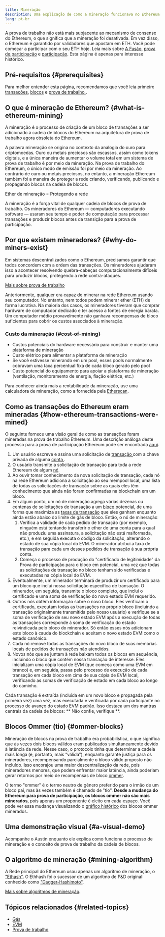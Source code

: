 ```yaml
---
title: Mineração
description: Uma explicação de como a mineração funcionava no Ethereum.
lang: pt-br
---
```


<InfoBanner emoji=":wave:">
A prova de trabalho não está mais subjacente ao mecanismo de consenso do Ethereum, o que significa que a mineração foi desativada. Em vez disso, o Ethereum é garantido por validadores que apostam em ETH. Você pode começar a participar com o seu ETH hoje. Leia mais sobre <a href='/roadmap/merge/'>A Fusão</a>, <a href='/developers/docs/consensus-mechanisms/pos/'>prova de participação</a> e <a href='/staking/'>participação</a>. Esta página é apenas para interesse histórico.
</InfoBanner>

## Pré-requisitos {#prerequisites}

Para melhor entender esta página, recomendamos que você leia primeiro [transações](/developers/docs/transactions/), [blocos](/developers/docs/blocks/) e [prova de trabalho ](/developers/docs/consensus-mechanisms/pow/).

## O que é mineração de Ethereum? {#what-is-ethereum-mining}

A mineração é o processo de criação de um bloco de transações a ser adicionado à cadeia de blocos do Ethereum na arquitetura de prova de trabalho agora obsoleta do Ethereum.

A palavra mineração se origina no contexto da analogia do ouro para criptomoedas. Ouro ou metais preciosos são escassos, assim como tokens digitais, e a única maneira de aumentar o volume total em um sistema de prova de trabalho é por meio da mineração. Na prova de trabalho do Ethereum, o único modo de emissão foi por meio da mineração. Ao contrário de ouro ou metais preciosos, no entanto, a mineração Ethereum também foi a maneira de proteger a rede criando, verificando, publicando e propagando blocos na cadeia de blocos.

Ether de mineração = Protegendo a rede

A mineração é a força vital de qualquer cadeia de blocos de prova de trabalho. Os mineradores do Ethereum — computadores executando software — usaram seu tempo e poder de computação para processar transações e produzir blocos antes da transição para a prova de participação.

## Por que existem mineradores? {#why-do-miners-exist}

Em sistemas descentralizados como o Ethereum, precisamos garantir que todos concordem com a ordem das transações. Os mineradores ajudaram isso a acontecer resolvendo quebra-cabeças computacionalmente difíceis para produzir blocos, protegendo a rede contra-ataques.

[Mais sobre prova de trabalho](/developers/docs/consensus-mechanisms/pow/)

Anteriormente, qualquer era capaz de minerar na rede Ethereum usando seu computador. No entanto, nem todos podem minerar ether (ETH) de forma lucrativa. Na maioria dos casos, os mineradores tiveram que comprar hardware de computador dedicado e ter acesso a fontes de energia barata. Um computador médio provavelmente não ganhava recompensas de bloco suficientes para cobrir os custos associados à mineração.

### Custo da mineração {#cost-of-mining}

- Custos potenciais do hardware necessário para construir e manter uma plataforma de mineração
- Custo elétrico para alimentar a plataforma de mineração
- Se você estivesse minerando em um pool, esses pools normalmente cobravam uma taxa percentual fixa de cada bloco gerado pelo pool
- Custo potencial do equipamento para apoiar a plataforma de mineração (ventilação, monitoramento de energia, fiação elétrica, etc.)

Para conhecer ainda mais a rentabilidade da mineração, use uma calculadora de mineração, como a fornecida pela [Etherscan](https://etherscan.io/ether-mining-calculator).

## Como as transações do Ethereum eram mineradas {#how-ethereum-transactions-were-mined}

O seguinte fornece uma visão geral de como as transações foram mineradas na prova de trabalho Ethereum. Uma descrição análoga deste processo para a prova de participação Ethereum pode ser encontrada [aqui](/developers/docs/consensus-mechanisms/pos/#transaction-execution-ethereum-pos).

1. Um usuário escreve e assina uma solicitação de [ transação ](/developers/docs/transactions/) com a chave privada de alguma [ conta ](/developers/docs/accounts/).
2. O usuário transmite a solicitação de transação para toda a rede Ethereum de algum [nó](/developers/docs/nodes-and-clients/).
3. Ao ouvir tomar conhecimento da nova solicitação de transação, cada nó na rede Ethereum adiciona a solicitação ao seu mempool local, uma lista de todas as solicitações de transação sobre as quais eles têm conhecimento que ainda não foram confirmadas na blockchain em um bloco.
4. Em algum ponto, um nó de mineração agrega várias dezenas ou centenas de solicitações de transação a um [bloco](/developers/docs/blocks/) potencial, de uma forma que maximiza as [taxas de transação](/developers/docs/gas/) que eles ganham enquanto ainda estão abaixo do limite de gás de bloco. Então, o nó de mineração:
   1. Verifica a validade de cada pedido de transação (por exemplo, ninguém está tentando transferir o ether de uma conta para a qual não produziu uma assinatura, a solicitação não está malformada, etc.), e em seguida executa o código da solicitação, alterando o estado de sua cópia local do EVM. O minerador atribui a taxa de transação para cada um desses pedidos de transação à sua própria conta.
   2. Começa o processo de produção do "certificado de legitimidade" da Prova de participação para o bloco em potencial, uma vez que todas as solicitações de transação no bloco tenham sido verificadas e executadas na cópia local do EVM.
5. Eventualmente, um minerador terminará de produzir um certificado para um bloco que inclui nossa solicitação específica de transação. O minerador, em seguida, transmite o bloco completo, que inclui o certificado e uma soma de verificação do novo estado EVM requerido.
6. Outros nós obtêm informação sobre o novo bloco. Eles verificam o certificado, executam todas as transações no próprio bloco (incluindo a transação originalmente transmitida pelo nosso usuário) e verifique se a soma de verificação de seu novo estado EVM após a execução de todas as transações corresponde à soma de verificação do estado reivindicada pelo bloco do minerador. Só então esses nós adicionam este bloco à cauda do blockchain e aceitam o novo estado EVM como o estado canônico.
7. Cada nó remove todas as transações do novo bloco de suas memórias locais de pedidos de transações não atendidos.
8. Novos nós que se juntam à rede baixam todos os blocos em sequência, incluindo o bloco que contém nossa transação de interesse. Eles inicializam uma cópia local de EVM (que começa como uma EVM em branco) e, em seguida, passa pelo processo de execução de cada transação em cada bloco em cima de sua cópia de EVM local, verificando as somas de verificação de estado em cada bloco ao longo do caminho.

Cada transação é extraída (incluída em um novo bloco e propagada pela primeira vez) uma vez, mas executada e verificada por cada participante no processo de avanço do estado EVM padrão. Isso destaca um dos mantras centrais da cadeia de blocos: ** Não confie, verifique **.

## Blocos Ommer (tio) {#ommer-blocks}

Mineração de blocos na prova de trabalho era probabilística, o que significa que às vezes dois blocos válidos eram publicados simultaneamente devido à latência da rede. Nesse caso, o protocolo tinha que determinar a cadeia mais longa (e, portanto, mais “válida”), enquanto garante justiça para os mineradores, recompensando parcialmente o bloco válido proposto não incluído. Isso encorajou uma maior descentralização da rede, pois mineradores menores, que podem enfrentar maior latência, ainda poderiam gerar retornos por meio de recompensas de bloco [ommer](/glossary/#ommer).

O termo "ommer" é o termo neutro de gênero preferido para o irmão de um bloco pai, mas às vezes também é chamado de "tio". **Desde a mudança do Ethereum para prova de participação, os blocos ommer não são mais minerados**, pois apenas um proponente é eleito em cada espaço. Você pode ver essa mudança visualizando o [gráfico histórico](https://ycharts.com/indicators/ethereum_uncle_rate) dos blocos ommer minerados.

## Uma demonstração visual {#a-visual-demo}

Acompanhe o Austin enquanto ele explica como funciona o processo de mineração e o conceito de prova de trabalho da cadeia de blocos.

<YouTube id="zcX7OJ-L8XQ" />

## O algoritmo de mineração {#mining-algorithm}

A Rede principal do Ethereum usou apenas um algoritmo de mineração, o ["Ethash"](/developers/docs/consensus-mechanisms/pow/mining/mining-algorithms/ethash). O Ethhash foi o sucessor de um algoritmo de P&D original conhecido como ["Dagger-Hashimoto"](/developers/docs/consensus-mechanisms/pow/mining/mining-algorithms/dagger-hashimoto).

[Mais sobre algoritmos de mineração](/developers/docs/consensus-mechanisms/pow/mining-algorithms/).

## Tópicos relacionados {#related-topics}

- [Gás](/developers/docs/gas/)
- [EVM](/developers/docs/evm/)
- [Prova de trabalho](/developers/docs/consensus-mechanisms/pow/)
